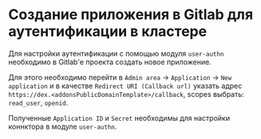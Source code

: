 Создание приложения в Gitlab для аутентификации в кластере
=======

Для настройки аутентификации с помощью модуля `user-authn` необходимо в Gitlab'е проекта создать новое приложение.

Для этого необходимо перейти в `Admin area` -> `Application` -> `New application` и в качестве `Redirect URI (Callback url)` указать адрес `https://dex.<addonsPublicDomainTemplate>/callback`, scopes выбрать: `read_user`, `openid`.

Полученные `Application ID` и `Secret` необходимы для настройки коннктора в модуле `user-authn`.

